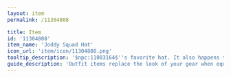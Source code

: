 ```yaml
---
layout: item
permalink: /11304808

title: Item
id: '11304808'
item_name: 'Joddy Squad Hat'
icon_url: 'item/icon/11304808.png'
tooltip_description: '$npc:11003164$''s favorite hat. It also happens to be standard issue for the $map:02000001$ Royal Guard.'
guide_description: 'Outfit items replace the look of your gear when equipped.'
---
```


